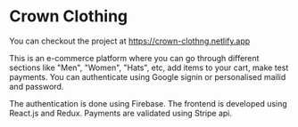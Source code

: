 # Crown Clothing

You can checkout the project at https://crown-clothng.netlify.app

This is an e-commerce platform where you can go through different sections like "Men", "Women", "Hats", etc, add items to your cart, make test payments. You can authenticate using Google signin or personalised mailid and password.

The authentication is done using Firebase. The frontend is developed using React.js and Redux. Payments are validated using Stripe api.
